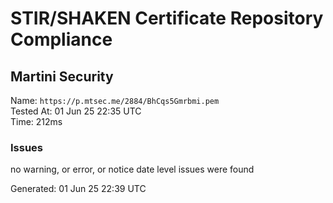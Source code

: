 # STIR/SHAKEN Certificate Repository Compliance

## Martini Security

Name: `https://p.mtsec.me/2884/BhCqs5Gmrbmi.pem`\
Tested At: 01 Jun 25 22:35 UTC\
Time: 212ms

### Issues

no warning, or error, or notice date level issues were found

Generated: 01 Jun 25 22:39 UTC